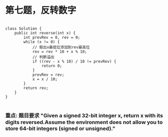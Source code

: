 # 第七题，反转数字

<pre>
<code>
class Solution {
    public int reverse(int x) {
        int prevRev = 0, rev = 0;
        while (x != 0) {
            // 取出x最低位添加到rev最高位
            rev = rev * 10 + x % 10;
            // 判断溢出
            if ((rev - x % 10) / 10 != prevRev) {
                return 0;
            }
            prevRev = rev;
            x = x / 10;
        }
        return rev;
    }
}
</code>
</pre>

### 重点: 题目要求 "Given a signed 32-bit integer x, return x with its digits reversed.Assume the environment does not allow you to store 64-bit integers (signed or unsigned)."